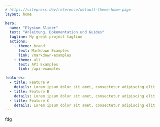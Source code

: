 ```yaml
---
# https://vitepress.dev/reference/default-theme-home-page
layout: home

hero:
  name: "Elysium Slider"
  text: "Anleitung, Dokumentation und Guides"
  tagline: My great project tagline
  actions:
    - theme: brand
      text: Markdown Examples
      link: /markdown-examples
    - theme: alt
      text: API Examples
      link: /api-examples

features:
  - title: Feature A
    details: Lorem ipsum dolor sit amet, consectetur adipiscing elit
  - title: Feature B
    details: Lorem ipsum dolor sit amet, consectetur adipiscing elit
  - title: Feature C
    details: Lorem ipsum dolor sit amet, consectetur adipiscing elit
---
```


fdg